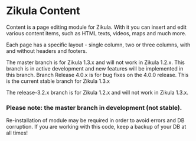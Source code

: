 ﻿Zikula Content
==============

Content is a page editing module for Zikula. With it you can insert and edit
various content items, such as HTML texts, videos, maps and much more.

Each page has a specific layout - single column, two or three columns, with and
without headers and footers.

The master branch is for Zikula 1.3.x and will not work in Zikula 1.2.x. This branch is in active development and new features will be
implemented in this branch. 
Branch Release 4.0.x is for bug fixes on the 4.0.0 release. This is the current stable branch for Zikula 1.3.x

The release-3.2.x branch is for Zikula 1.2.x and will not work in Zikula 1.3.x.

### Please note: the master branch in development (not stable).
Re-installation of module may be required in order to avoid  errors and DB corruption.
If you are working with this code, keep a backup of your DB at all times!